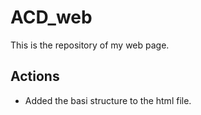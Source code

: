 # ACD_web

This is the repository of my web page.

## Actions

- Added the basi structure to the html file.
